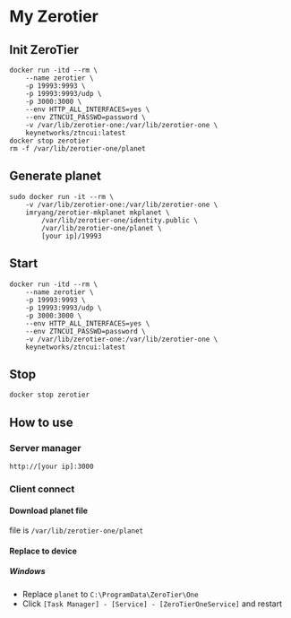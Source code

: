 # My Zerotier

## Init ZeroTier
```
docker run -itd --rm \
    --name zerotier \
    -p 19993:9993 \
    -p 19993:9993/udp \
    -p 3000:3000 \
    --env HTTP_ALL_INTERFACES=yes \
    --env ZTNCUI_PASSWD=password \
    -v /var/lib/zerotier-one:/var/lib/zerotier-one \
    keynetworks/ztncui:latest
docker stop zerotier
rm -f /var/lib/zerotier-one/planet
```

## Generate planet
```
sudo docker run -it --rm \
    -v /var/lib/zerotier-one:/var/lib/zerotier-one \
    imryang/zerotier-mkplanet mkplanet \
        /var/lib/zerotier-one/identity.public \
        /var/lib/zerotier-one/planet \
        [your ip]/19993
```

## Start
```
docker run -itd --rm \
    --name zerotier \
    -p 19993:9993 \
    -p 19993:9993/udp \
    -p 3000:3000 \
    --env HTTP_ALL_INTERFACES=yes \
    --env ZTNCUI_PASSWD=password \
    -v /var/lib/zerotier-one:/var/lib/zerotier-one \
    keynetworks/ztncui:latest
```

## Stop
```
docker stop zerotier
```

## How to use

### Server manager
```
http://[your ip]:3000
```

### Client connect
#### Download planet file
file is `/var/lib/zerotier-one/planet`

#### Replace to device
##### Windows
+ Replace `planet` to `C:\ProgramData\ZeroTier\One`
+ Click `[Task Manager] - [Service] - [ZeroTierOneService]` and restart

